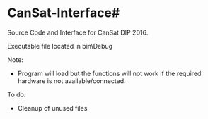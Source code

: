 # CanSat-Interface#

Source Code and Interface for CanSat DIP 2016.

Executable file located in bin\Debug

Note:
- Program will load but the functions will not work if the required hardware is not available/connected.

To do:
- Cleanup of unused files
